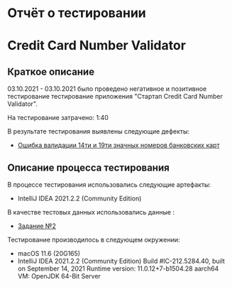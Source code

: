 # Отчёт о тестировании 
# Credit Card Number Validator

## Краткое описание

03.10.2021 - 03.10.2021 было проведено негативное и позитивное тестирование тестирование приложения "Стартап Credit Card Number Validator".

На тестирование затрачено: 1:40

В результате тестирования выявлены следующие дефекты:

* [Ошибка валидации 14ти и 19ти значных номеров банковских карт](https://github.com/Sashka-sieg/Credit-Card-Number-Validator/issues/1#issue-1015463433)

## Описание процесса тестирования

В процессе тестирования использовались следующие артефакты:
* IntelliJ IDEA 2021.2.2 (Community Edition)



В качестве тестовых данных использовались данные :
* [Задание №2](https://github.com/netology-code/javaqa-homeworks/blob/master/intro/MERGED.md)

Тестирование производилось в следующем окружении:
* macOS 11.6 (20G165)
* IntelliJ IDEA 2021.2.2 (Community Edition) Build #IC-212.5284.40, built on September 14, 2021 Runtime version: 11.0.12+7-b1504.28 aarch64 VM: OpenJDK 64-Bit Server
